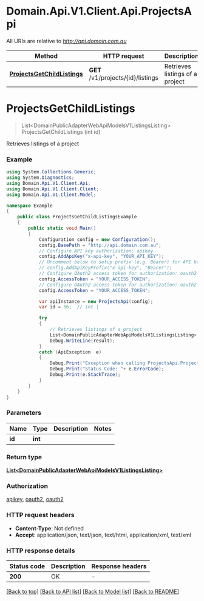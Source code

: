 # Domain.Api.V1.Client.Api.ProjectsApi

All URIs are relative to *http://api.domain.com.au*

Method | HTTP request | Description
------------- | ------------- | -------------
[**ProjectsGetChildListings**](ProjectsApi.md#projectsgetchildlistings) | **GET** /v1/projects/{id}/listings | Retrieves listings of a project


<a name="projectsgetchildlistings"></a>
# **ProjectsGetChildListings**
> List&lt;DomainPublicAdapterWebApiModelsV1ListingsListing&gt; ProjectsGetChildListings (int id)

Retrieves listings of a project

### Example
```csharp
using System.Collections.Generic;
using System.Diagnostics;
using Domain.Api.V1.Client.Api;
using Domain.Api.V1.Client.Client;
using Domain.Api.V1.Client.Model;

namespace Example
{
    public class ProjectsGetChildListingsExample
    {
        public static void Main()
        {
            Configuration config = new Configuration();
            config.BasePath = "http://api.domain.com.au";
            // Configure API key authorization: apikey
            config.AddApiKey("x-api-key", "YOUR_API_KEY");
            // Uncomment below to setup prefix (e.g. Bearer) for API key, if needed
            // config.AddApiKeyPrefix("x-api-key", "Bearer");
            // Configure OAuth2 access token for authorization: oauth2
            config.AccessToken = "YOUR_ACCESS_TOKEN";
            // Configure OAuth2 access token for authorization: oauth2
            config.AccessToken = "YOUR_ACCESS_TOKEN";

            var apiInstance = new ProjectsApi(config);
            var id = 56;  // int | 

            try
            {
                // Retrieves listings of a project
                List<DomainPublicAdapterWebApiModelsV1ListingsListing> result = apiInstance.ProjectsGetChildListings(id);
                Debug.WriteLine(result);
            }
            catch (ApiException  e)
            {
                Debug.Print("Exception when calling ProjectsApi.ProjectsGetChildListings: " + e.Message );
                Debug.Print("Status Code: "+ e.ErrorCode);
                Debug.Print(e.StackTrace);
            }
        }
    }
}
```

### Parameters

Name | Type | Description  | Notes
------------- | ------------- | ------------- | -------------
 **id** | **int**|  | 

### Return type

[**List&lt;DomainPublicAdapterWebApiModelsV1ListingsListing&gt;**](DomainPublicAdapterWebApiModelsV1ListingsListing.md)

### Authorization

[apikey](../README.md#apikey), [oauth2](../README.md#oauth2), [oauth2](../README.md#oauth2)

### HTTP request headers

 - **Content-Type**: Not defined
 - **Accept**: application/json, text/json, text/html, application/xml, text/xml

### HTTP response details
| Status code | Description | Response headers |
|-------------|-------------|------------------|
| **200** | OK |  -  |

[[Back to top]](#) [[Back to API list]](../README.md#documentation-for-api-endpoints) [[Back to Model list]](../README.md#documentation-for-models) [[Back to README]](../README.md)

